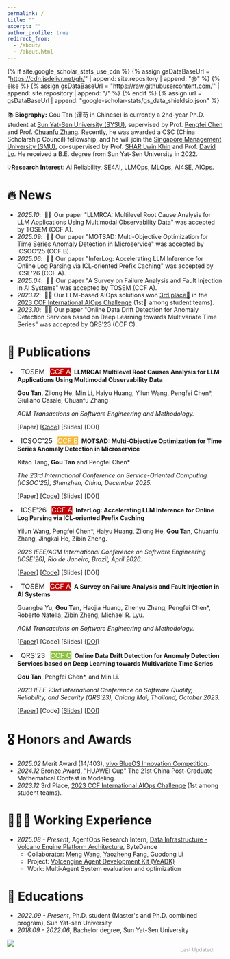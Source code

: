 ```yaml
---
permalink: /
title: ""
excerpt: ""
author_profile: true
redirect_from: 
  - /about/
  - /about.html
---
```


{% if site.google_scholar_stats_use_cdn %}
{% assign gsDataBaseUrl = "https://cdn.jsdelivr.net/gh/" | append: site.repository | append: "@" %}
{% else %}
{% assign gsDataBaseUrl = "https://raw.githubusercontent.com/" | append: site.repository | append: "/" %}
{% endif %}
{% assign url = gsDataBaseUrl | append: "google-scholar-stats/gs_data_shieldsio.json" %}

<span class='anchor' id='about-me'></span>

📚 **Biography:** Gou Tan (谭苟 in Chinese) is currently a 2nd-year Ph.D. student at [Sun Yat-Sen University (SYSU)](https://www.sysu.edu.cn/sysuen/), supervised by Prof. [Pengfei Chen](https://cse.sysu.edu.cn/teacher/ChenPengfei) and Prof. [Chuanfu Zhang](https://ssse.sysu.edu.cn/teacher/311). Recently, he was awarded a CSC (China Scholarship Council) fellowship, and he will join the [Singapore Management University (SMU)](https://rise.smu.edu.sg/), co-supervised by Prof. [SHAR Lwin Khin](https://faculty.smu.edu.sg/profile/shar-lwin-khin-6796) and Prof. [David Lo](http://www.mysmu.edu/faculty/davidlo/). He received a B.E. degree from Sun Yat-Sen University in 2022.

💡**Research Interest**: AI Reliability, SE4AI, LLMOps, MLOps, AI4SE, AIOps.
<!-- Haiyu Huang is currently a research assistant at [Sun Yat-Sen University](https://cse.sysu.edu.cn/), advised by Professor [Pengfei Chen](https://cse.sysu.edu.cn/content/3747). Previously, he received a B.E. in CSE from Sun Yat-Sen University in 2023. He has interned at [Alibaba Cloud](https://cn.aliyun.com/), [Huawei](https://www.huawei.com/), and [Ant Group](https://www.antgroup.com/) in Cloud Native Application Performance Management related departments, developing algorithms and solving real-world problems. -->


# 🔥 News
- *2025.10*: &nbsp;🎉🎉 Our paper "LLMRCA: Multilevel Root Cause Analysis for LLM Applications Using Multimodal Observability Data" was accepted by TOSEM (CCF A).
- *2025.09*: &nbsp;🎉🎉 Our paper "MOTSAD: Multi-Objective Optimization for Time Series Anomaly Detection in Microservice" was accepted by ICSOC'25 (CCF B).
- *2025.06*: &nbsp;🎉🎉 Our paper "InferLog: Accelerating LLM Inference for Online Log Parsing via ICL-oriented Prefix Caching" was accepted by ICSE'26 (CCF A).
- *2025.04*: &nbsp;🎉🎉 Our paper "A Survey on Failure Analysis and Fault Injection in AI Systems" was accepted by TOSEM (CCF A).
- *2023.12*: &nbsp;🎉🎉 Our LLM-based AIOps solutions won [3rd place🥉](https://mp.weixin.qq.com/s/KctBL78OgxSOzPXoeGfe5w) in the [2023 CCF International AIOps Challenge](https://www.aiops.cn/aiopschallenge/) \(1st🏅 among student teams\).
- *2023.10*: &nbsp;🎉🎉 Our paper "Online Data Drift Detection for Anomaly Detection Services based on Deep Learning towards Multivariate Time Series" was accepted by QRS'23 (CCF C).

<!-- <span style="  display: inline-block;  padding: 2px 10px;  background-color: #c00000;  color: white;  border-radius: 999px;  font-weight: bold;  font-size: 14px;  font-family: sans-serif;">CCFA</span>
<span style="  display: inline-block;  padding: 2px 10px;  background-color: #f4bc42;  color: white;  border-radius: 999px;  font-weight: bold;  font-size: 14px;  font-family: sans-serif;">CCFB</span>
<span style="  display: inline-block;  padding: 2px 10px;  background-color: #8bc23f;  color: white;  border-radius: 999px;  font-weight: bold;  font-size: 14px;  font-family: sans-serif;">CCFB</span> -->
<!-- - *2024.06*: &nbsp;🎉🎉 Our paper "TraStrainer: Adaptive Sampling for Distributed Traces with System Runtime State" has won an **<font color="red">ACM SIGSOFT Distinguished Paper award</font> 🏆**. -->


# 📝 Publications 

- &nbsp; <span class="badge" style="font-size:16px;">TOSEM</span> &nbsp;&nbsp;<span class="badge badge-ccf" style="font-size:16px; background-color:#c00000; color:white;">CCF A</span> &nbsp;**LLMRCA: Multilevel Root Causes Analysis for LLM Applications Using Multimodal Observability Data**

  <span style="font-size:14px;"> **Gou Tan**, Zilong He, Min Li, Haiyu Huang, Yilun Wang, Pengfei Chen*, Giuliano Casale, Chuanfu Zhang </span>

  <span style="font-size:14px;"> *ACM Transactions on Software Engineering and Methodology.* </span>

  [Paper]
  [[Code](https://github.com/IntelligentDDS/LLMRCA)]
  [Slides]
  [DOI]


- &nbsp; <span class="badge" style="font-size:16px;">ICSOC'25</span> &nbsp;&nbsp;<span class="badge badge-ccf" style="font-size:16px; background-color:#f4bc42; color:white;">CCF B</span>  &nbsp;**MOTSAD: Multi-Objective Optimization for Time Series Anomaly Detection in Microservice**

  <span style="font-size:14px;"> Xitao Tang, **Gou Tan** and Pengfei Chen* </span>

  <span style="font-size:14px;"> *The 23rd International Conference on Service-Oriented Computing (ICSOC'25), Shenzhen, China, December 2025.* </span>

  [Paper]
  [[Code](https://github.com/IntelligentDDS/MOTSAD)]
  [Slides]
  [DOI]


- &nbsp; <span class="badge" style="font-size:16px;">ICSE'26</span> &nbsp;&nbsp;<span class="badge badge-ccf" style="font-size:16px; background-color:#c00000; color:white;">CCF A</span> &nbsp;**InferLog: Accelerating LLM Inference for Online Log Parsing via ICL-oriented Prefix Caching**

  <span style="font-size:14px;"> Yilun Wang, Pengfei Chen*, Haiyu Huang, Zilong He, **Gou Tan**, Chuanfu Zhang, Jingkai He, Zibin Zheng. </span>

  <span style="font-size:14px;"> *2026 IEEE/ACM International Conference on Software Engineering (ICSE'26), Rio de Janeiro, Brazil, April 2026.* </span>

  [[Paper](https://arxiv.org/abs/2507.08523)]
  [[Code](https://github.com/wiluen/InferLog)]
  [Slides]
  [DOI]


- &nbsp; <span class="badge" style="font-size:16px;">TOSEM</span> &nbsp;&nbsp;<span class="badge badge-ccf" style="font-size:16px; background-color:#c00000; color:white;">CCF A</span> &nbsp;**A Survey on Failure Analysis and Fault Injection in AI Systems**

  <span style="font-size:14px;"> Guangba Yu, **Gou Tan**, Haojia Huang, Zhenyu Zhang, Pengfei Chen*, Roberto Natella, Zibin Zheng, Michael R. Lyu. </span>

  <span style="font-size:14px;"> *ACM Transactions on Software Engineering and Methodology.* </span>

  [[Paper](https://floritange.github.io/files/tosem25/tosem25_AIFailure.pdf)]
  [Code]
  [Slides]
  [[DOI](https://dl.acm.org/doi/10.1145/3732777)]


- &nbsp; <span class="badge" style="font-size:16px;">QRS'23</span> &nbsp;&nbsp;<span class="badge badge-ccf" style="font-size:16px; background-color:#8bc23f; color:white;">CCF C</span> &nbsp;**Online Data Drift Detection for Anomaly Detection Services based on Deep Learning towards Multivariate Time Series**

  <span style="font-size:14px;"> **Gou Tan**, Pengfei Chen*, and Min Li. </span>

  <span style="font-size:14px;"> *2023 IEEE 23rd International Conference on Software Quality, Reliability, and Security (QRS'23), Chiang Mai, Thailand, October 2023.* </span>

  [[Paper](https://floritange.github.io/files/qrs23/qrs23.pdf)]
  [Code]
  [[Slides](https://floritange.github.io/files/qrs23/qrs23_slides.pdf)]
  [[DOI](https://ieeexplore.ieee.org/abstract/document/10366704)]


# 🎖 Honors and Awards
- *2025.02* Merit Award (14/403), [vivo BlueOS Innovation Competition](https://competition.atomgit.com/competitionInfo?id=4d59fdd1604b17529552a14449f5d460).
- *2024.12* Bronze Award, "HUAWEI Cup" The 21st China Post-Graduate Mathematical Contest in Modeling.
- *2023.12* 3rd Place, [2023 CCF International AIOps Challenge](https://www.aiops.cn/aiopschallenge/) (1st among student teams).

# 👩🏻‍💻 Working Experience
- *2025.08 - Present*, AgentOps Research Intern, [Data Infrastructure - Volcano Engine Platform Architecture](https://jobs.volcengine.com/fyx/2025/join?token=MjsxNzUzODY3NTA2MzEyOzY2ODgyMzIyNjAwOTQ3NzI3NTA7NzUzMjgwMjI0OTc0MDgxNDU5OTsx), ByteDance
  - Collaborator: [Meng Wang](https://mengwangbupt.github.io/), [Yaozheng Fang](https://fangyaozheng.github.io/), Guodong Li
  - Project: [Volcengine Agent Development Kit (VeADK)](https://github.com/volcengine/veadk-python)
  - Work: Multi-Agent System evaluation and optimization

# 📖 Educations
- *2022.09 - Present*, Ph.D. student (Master's and Ph.D. combined program), Sun Yat-sen University
- *2018.09 - 2022.06*, Bachelor degree, Sun Yat-Sen University

<!-- <a href="https://clustrmaps.com/site/1c4nh"  title="ClustrMaps"><img src="//www.clustrmaps.com/map_v2.png?d=f-lKHy6Grjqk77yNA1otBlUuiz92j29HbqsGM8PbneY&cl=ffffff" /></a> -->
<a href="https://clustrmaps.com/site/1c4nh"  title="ClustrMaps">
  <img 
    src="//www.clustrmaps.com/map_v2.png?d=f-lKHy6Grjqk77yNA1otBlUuiz92j29HbqsGM8PbneY&cl=ffffff" 
    style="display: block; margin: 0 auto; width: auto; /* 你可以根据需要调整宽度 */" 
  />
</a>

<!-- 页面最后更新时间 -->
<div style="text-align: right; margin-top: 0px; padding-right: 20px; color: #999; font-size: 12px;">
    Last Updated: <span id="last-updated"></span>
</div>

<script>
    function updateLastUpdated() {
        const lastModified = new Date(document.lastModified);
        const options = { 
            year: 'numeric', 
            month: 'short', 
            day: 'numeric',
            timeZone: 'Asia/Shanghai'
        };
        document.getElementById('last-updated').textContent = lastModified.toLocaleDateString('en-US', options);
    }
    
    updateLastUpdated();
</script>
  <!-- - GPA: 4.1/5.0; Rank: Top 10% -->

<!-- # 💬 Services
- *Reviewer:*  WWW 2024 -->

<!-- # 💻 Internships -->